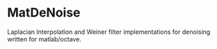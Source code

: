 # MatDeNoise

Laplacian Interpolation and Weiner filter implementations for denoising written for matlab/octave.
